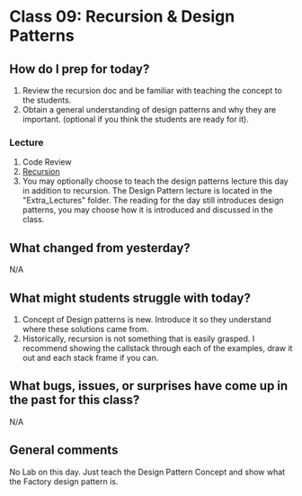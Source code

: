 # Class 09: Recursion & Design Patterns

## How do I prep for today?
1. Review the recursion doc and be familiar with teaching the concept to the students.
1. Obtain a general understanding of design patterns and why they are important. (optional if you think the students are ready for it).

### Lecture
1. Code Review
2. [Recursion](./Resources/Recursion.md) 
3. You may optionally choose to teach the design patterns lecture this day in addition to recursion. The Design Pattern lecture is located in the "Extra_Lectures" folder. The reading for the day still introduces design patterns, you may choose how it is introduced and discussed in the class.

## What changed from yesterday? 
N/A

## What might students struggle with today?  
1. Concept of Design patterns is new. Introduce it so they understand where these solutions came from.
2. Historically, recursion is not something that is easily grasped. I recommend showing the callstack through each of the examples, draw it out and each stack frame if you can. 

## What bugs, issues, or surprises have come up in the past for this class?
N/A

## General comments
No Lab on this day. Just teach the Design Pattern Concept and show what the Factory design pattern is. 